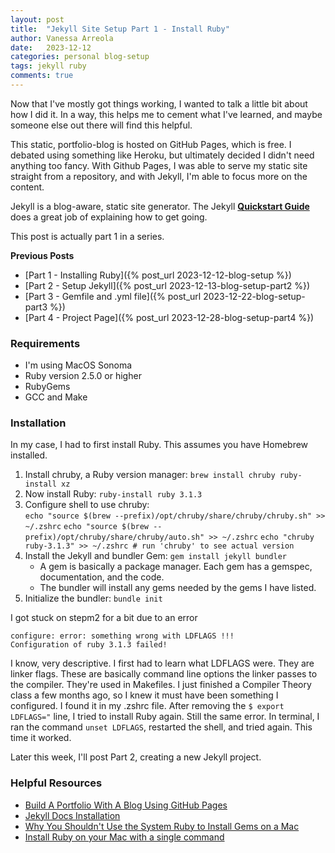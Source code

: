 ```yaml
---
layout: post
title:  "Jekyll Site Setup Part 1 - Install Ruby"
author: Vanessa Arreola
date:   2023-12-12 
categories: personal blog-setup
tags: jekyll ruby
comments: true
---
```


Now that I've mostly got things working, I wanted to talk a little bit about
how I did it. In a way, this helps me to cement what I've learned, and maybe 
someone else out there will find this helpful. 

This static, portfolio-blog is hosted on GitHub Pages, which is free. I debated using
something like Heroku, but ultimately decided I didn't need anything too fancy. With
Github Pages, I was able to serve my static site straight from a repository, and with 
Jekyll, I'm able to focus more on the content. 

Jekyll is a blog-aware, static site generator. The Jekyll <b><a href="https://jekyllrb.com/docs/" target="_blank">Quickstart Guide</a></b>
does a great job of explaining how to get going. 

This post is actually part 1 in a series.

**Previous Posts**
* [Part 1 - Installing Ruby]({% post_url 2023-12-12-blog-setup %})
* [Part 2 - Setup Jekyll]({% post_url 2023-12-13-blog-setup-part2 %})
* [Part 3 - Gemfile and .yml file]({% post_url 2023-12-22-blog-setup-part3 %})
* [Part 4 - Project Page]({% post_url 2023-12-28-blog-setup-part4 %})

### Requirements ###

* I'm using MacOS Sonoma
* Ruby version 2.5.0 or higher
* RubyGems
* GCC and Make

### Installation ###

In my case, I had to first install Ruby. This assumes you have Homebrew installed. 
1. Install chruby, a Ruby version manager:
 ```brew install chruby ruby-install xz``` 
2. Now install Ruby: ```ruby-install ruby 3.1.3```
3. Configure shell to use chruby:   
```echo "source $(brew --prefix)/opt/chruby/share/chruby/chruby.sh" >> ~/.zshrc```
```echo "source $(brew --prefix)/opt/chruby/share/chruby/auto.sh" >> ~/.zshrc```
```echo "chruby ruby-3.1.3" >> ~/.zshrc # run 'chruby' to see actual version```
4. Install the Jekyll and bundler Gem: ```gem install jekyll bundler```
    * A gem is basically a package manager. Each gem has a gemspec, documentation, and the code.
    * The bundler will install any gems needed by the gems I have listed. 
5. Initialize the bundler: ```bundle init```    

I got stuck on stepm2 for a bit due to an error 
```
configure: error: something wrong with LDFLAGS !!! 
Configuration of ruby 3.1.3 failed!
```

I know, very descriptive. I first had to learn what LDFLAGS were. They are linker flags.
These are basically command line options the linker passes to the compiler. They're used in 
Makefiles. I just finished a Compiler Theory class a few months ago, so I knew it must have
been something I configured. I found it in my .zshrc file. After removing the 
```$ export LDFLAGS="``` line, I tried to install Ruby again. Still the same error. In terminal, 
I ran the command ```unset LDFLAGS```, restarted the shell, and tried again. This time it worked.

Later this week, I'll post Part 2, creating a new Jekyll project. 

### Helpful Resources ###
* <a href="https://simondosda.github.io/posts/2021-09-13-blog-github-pages-1-introduction.html" target="_blank">Build A Portfolio With A Blog Using GitHub Pages</a>
* <a href="https://jekyllrb.com/docs/installation/" target="_blank">Jekyll Docs Installation</a>
* <a href="https://www.moncefbelyamani.com/why-you-shouldn-t-use-the-system-ruby-to-install-gems-on-a-mac/" target="_blank">Why You Shouldn't Use the System Ruby to Install Gems on a Mac</a>
* <a href="https://www.moncefbelyamani.com/how-to-install-xcode-homebrew-git-rvm-ruby-on-mac/" target="_blank">Install Ruby on your Mac with a single command</a>